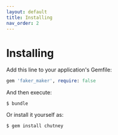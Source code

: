 ```yaml
---
layout: default
title: Installing
nav_order: 2
---
```


# Installing

Add this line to your application's Gemfile:

```ruby
gem 'faker_maker', require: false
```

And then execute:

    $ bundle

Or install it yourself as:

    $ gem install chutney